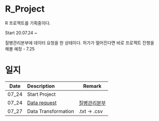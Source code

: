 # R_Project

R 프로젝트를 기획중이다.

Start 20.07.24 ~

질병관리본부에 데이터 요청을 한 상태이다.
허가가 떨어진다면 바로 프로젝트 진행을 해볼 예정 - 7.25

# 일지
|Date|Description|Remark|
|:---:|:---|---|
|07_24|Start Project||
|07_24|[Data request](./Progress_img)|[질병관리본부](https://chs.cdc.go.kr/chs/rdr/rdrInfoProcessMain.do)|
|07_27|Data Transformation|.txt -> .csv|
